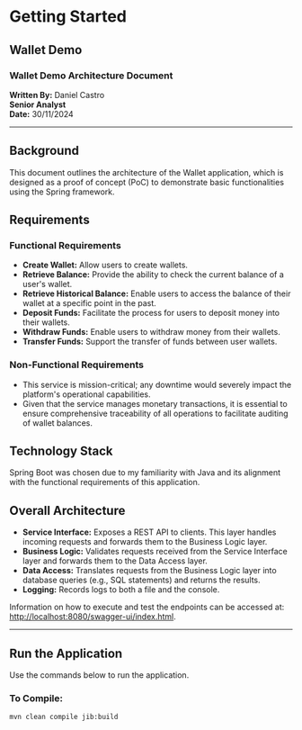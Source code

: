 # Getting Started
## Wallet Demo

### Wallet Demo Architecture Document

**Written By:** Daniel Castro  
**Senior Analyst**  
**Date:** 30/11/2024

---

## Background
This document outlines the architecture of the Wallet application, which is designed as a proof of concept (PoC) to demonstrate basic functionalities using the Spring framework.

## Requirements

### Functional Requirements
- **Create Wallet:** Allow users to create wallets.
- **Retrieve Balance:** Provide the ability to check the current balance of a user's wallet.
- **Retrieve Historical Balance:** Enable users to access the balance of their wallet at a specific point in the past.
- **Deposit Funds:** Facilitate the process for users to deposit money into their wallets.
- **Withdraw Funds:** Enable users to withdraw money from their wallets.
- **Transfer Funds:** Support the transfer of funds between user wallets.

### Non-Functional Requirements
- This service is mission-critical; any downtime would severely impact the platform's operational capabilities.
- Given that the service manages monetary transactions, it is essential to ensure comprehensive traceability of all operations to facilitate auditing of wallet balances.

## Technology Stack
Spring Boot was chosen due to my familiarity with Java and its alignment with the functional requirements of this application.

## Overall Architecture
- **Service Interface:** Exposes a REST API to clients. This layer handles incoming requests and forwards them to the Business Logic layer.
- **Business Logic:** Validates requests received from the Service Interface layer and forwards them to the Data Access layer.
- **Data Access:** Translates requests from the Business Logic layer into database queries (e.g., SQL statements) and returns the results.
- **Logging:** Records logs to both a file and the console.

Information on how to execute and test the endpoints can be accessed at: [http://localhost:8080/swagger-ui/index.html](http://localhost:8080/swagger-ui/index.html).

---

## Run the Application
Use the commands below to run the application.

### To Compile:
```bash
mvn clean compile jib:build